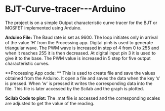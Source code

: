 # BJT-Curve-tracer---Arduino
 The project is on a simple Output characteristic curve tracer for the BJT or MOSFET implemented using Arduino.

**Arduino File:** 
The Baud rate is set as 9600. The loop initiates only in arrival of the value ‘H’ from the Processing app. Digital pin5 is used to generate triangular wave. The PWM wave is increased in step of 4 from 0 to 255 and when it reaches 255 it is then decreased. At digital input pin 3 it is used to give it to the base. The PWM value is increased in 5 step for five output characteristic curves.

**Processing App code: **
This is used to create file and save the values obtained from the Arduino. It open a file and saves the data when the key ‘s’ is pressed. When ‘w’ is pressed it writes the corresponding data into the file. This file is later accessed by the Scilab and the graph is plotted.

**Scilab Code to plot:**
The .mat file is accessed and the corresponding scales are adjusted to get the value of the reading.
